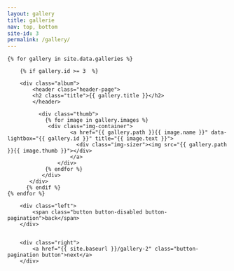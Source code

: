 ```yaml
---
layout: gallery
title: gallerie
nav: top, bottom
site-id: 3
permalink: /gallery/
---
```


<div class="galleries page">
	
	{% for gallery in site.data.galleries %}
	  	
	  	{% if gallery.id >= 3  %}
	  	
	  	<div class="album">
		    <header class="header-page">
		    <h2 class="title">{{ gallery.title }}</h2>
		    </header>
			  
			  <div class="thumb"> 
			    {% for image in gallery.images %}
			     <div class="img-container">
					    <a href="{{ gallery.path }}{{ image.name }}" data-lightbox="{{ gallery.id }}" title="{{ image.text }}">
					      <div class="img-sizer"><img src="{{ gallery.path }}{{ image.thumb }}"></div>
					    </a>
				    </div> 
			    {% endfor %}
			   </div> 
		   </div>
		  {% endif %}
	{% endfor %}
	
</div>

<div class="pagination">
	

		<div class="left">
			<span class="button button-disabled button-pagination">back</span>
		</div>


		<div class="right">
			<a href="{{ site.baseurl }}/gallery-2" class="button-pagination button">next</a>
		</div>


</div>

